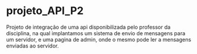 # projeto_API_P2
 Projeto de integração de uma api disponibilizada pelo professor da disciplina, na qual implantamos um sistema de envio de mensagens para um servidor, e uma pagina de admin, onde o mesmo pode ler a mensagens enviadas ao servidor.

